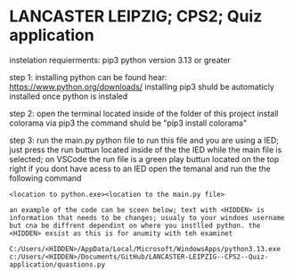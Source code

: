 # LANCASTER LEIPZIG; CPS2; Quiz application

instelation requierments:
    pip3
    python version 3.13 or greater

step 1:
    installing python can be found hear: https://www.python.org/downloads/
    installing pip3 shuld be automaticly installed once python is instaled

step 2:
    open the terminal located inside of the folder of this project
    install colorama via pip3
    the command shuld be "pip3 install colorama"

step 3:
    run the main.py python file
    to run this file and you are using a IED; just press the run buttun located inside of the the IED while the main file is selected; on VSCode the run file is a green play buttun located on the top right
    if you dont have acess to an IED open the temanal and run the the following command

    <location to python.exe><location to the main.py file>

    an example of the code can be sceen below; text with <HIDDEN> is information that needs to be changes; usualy to your windoes username but cna be diffrent dependint on where you instlled python. the <HIDDEN> exsist as this is for anumity with teh examinet
    
    C:/Users/<HIDDEN>/AppData/Local/Microsoft/WindowsApps/python3.13.exe c:/Users/<HIDDEN>/Documents/GitHub/LANCASTER-LEIPZIG--CPS2--Quiz-application/quastions.py